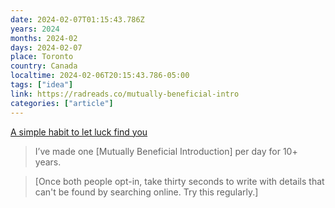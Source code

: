 ```yaml
---
date: 2024-02-07T01:15:43.786Z
years: 2024
months: 2024-02
days: 2024-02-07
place: Toronto
country: Canada
localtime: 2024-02-06T20:15:43.786-05:00
tags: ["idea"]
link: https://radreads.co/mutually-beneficial-intro
categories: ["article"]
---
```

[A simple habit to let luck find you](https://radreads.co/mutually-beneficial-intro)

> I’ve made one [Mutually Beneficial Introduction] per day for 10+ years.

> [Once both people opt-in, take thirty seconds to write with details that can't be found by searching online. Try this regularly.]
